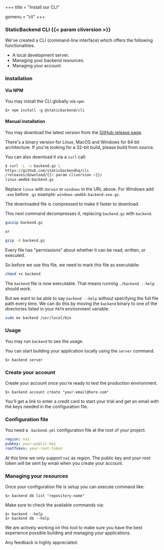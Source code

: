 +++
title			= "Install our CLI"

gsmenu = "cli"
+++

### StaticBackend CLI {{< param cliversion >}}

We've created a CLI (command-line interface) which offers the following 
functionalities.

* A local development server.
* Managing your backend resources.
* Managing your account.


### Installation

#### Via NPM

You may install the CLI globally via `npm`:

```shell
$> npm install -g @staticbackend/cli
```

#### Manual installation

You may download the latest version from the 
[GitHub release page](https://github.com/staticbackendhq/cli/releases).

There's a binary version for Linux, MacOS and Windows for 64 bit 
architecture. If you're looking for a 32-bit build, please build from source.

You can also download it via a `curl` call:

```bash
$ curl -L -o backend.gz \
https://github.com/staticbackendhq/cli
/releases/download/{{< param cliversion >}}/
linux-amd64-backend.gz
```

Replace `linux` with `darwin` or `windows` in the URL above. For Windows add 
`.exe` before `.gz` example: `windows-amd64-backend.exe.gz`.

The downloaded file is compressed to make it faster to download.

This next command decompresses it, replacing `backend.gz` with `backend`.

```bash
gunzip backend.gz

or

gzip -d backend.gz
```

Every file has "permissions" about whether it can be read, written, or executed.

So before we use this file, we need to mark this file as executable:

```bash
chmod +x backend
```

The `backend` file is now executable. That means running `./backend --help`
should work.

But we want to be able to say `backend --help` without specifying the full file
path every time. We can do this by moving the `backend` binary to one of the
directories listed in your `PATH` environment variable:

```bash
sudo mv backend /usr/local/bin
```

### Usage

You may run `backend` to see the usage. 

You can start building your application locally using the `server` command.

```shell
$> backend server
```

### Create your account

Create your account once you're ready to test the production environment.

```shell
$> backend account create "your-email@here.com"
```

You'll get a link to enter a credit card to start your trial and get an 
email with the keys needed in the configuration file.

### Configuration file

You need a `.backend.yml` configuration file at the root of your project:

```yml
region: na1
pubKey: your-public-key
rootToken: your-root-token
```

At this time we only support `na1` as region. The public key and your root token 
will be sent by email when you create your account.

### Managing your resources

Once your configuration file is setup you can execute command like:

```shell
$> backend db list "repository-name"
```


Make sure to check the available commands via:

```shell
$> backend --help
$> backend db --help
```

We are actively working on this tool to make sure you have the best experience 
possible building and managing your applications.

Any feedback is highly appreciated.